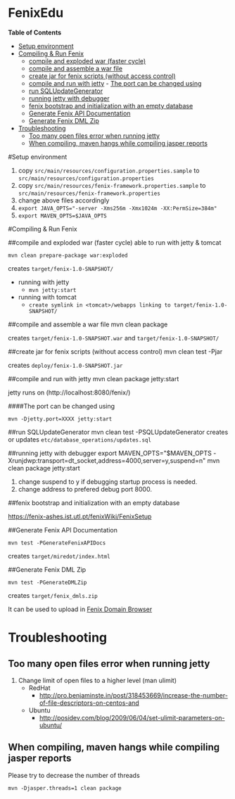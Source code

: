FenixEdu
==========

**Table of Contents**

- [Setup environment](#setup-environment)
- [Compiling & Run Fenix](#compiling--run-fenix)
	- [compile and exploded war (faster cycle)](#compile-and-exploded-war-faster-cycle)
	- [compile and assemble a war file](#compile-and-assemble-a-war-file)
	- [create jar for fenix scripts (without access control)](#create-jar-for-fenix-scripts-without-access-control)
	- [compile and run with jetty](#compile-and-run-with-jetty)
			- [The port can be changed using](#the-port-can-be-changed-using)
	- [run SQLUpdateGenerator](#run-sqlupdategenerator)
	- [running jetty with debugger](#running-jetty-with-debugger)
	- [fenix bootstrap and initialization with an empty database](#fenix-bootstrap-and-initialization-with-an-empty-database)
	- [Generate Fenix API Documentation](#generate-fenix-api-documentation)
	- [Generate Fenix DML Zip](#generate-fenix-dml-zip)
- [Troubleshooting](#troubleshooting)
	- [Too many open files error when running jetty](#too-many-open-files-error-when-running-jetty)
	- [When compiling, maven hangs while compiling jasper reports](#when-compiling-maven-hangs-while-compiling-jasper-reports)


#Setup environment
1. copy `src/main/resources/configuration.properties.sample` to `src/main/resources/configuration.properties`
2. copy `src/main/resources/fenix-framework.properties.sample` to `src/main/resources/fenix-framework.properties`
3. change above files accordingly
4. `export JAVA_OPTS="-server -Xms256m -Xmx1024m -XX:PermSize=384m"`
5. `export MAVEN_OPTS=$JAVA_OPTS`

#Compiling & Run Fenix

##compile and exploded war (faster cycle)
able to run with jetty & tomcat

    mvn clean prepare-package war:exploded

creates `target/fenix-1.0-SNAPSHOT/`
* running with jetty
  *    `mvn jetty:start`
* running with tomcat
  *    `create symlink in <tomcat>/webapps linking to target/fenix-1.0-SNAPSHOT/`

##compile and assemble a war file
    mvn clean package

creates `target/fenix-1.0-SNAPSHOT.war` and `target/fenix-1.0-SNAPSHOT/`

##create jar for fenix scripts (without access control)
    mvn clean test -Pjar

creates `deploy/fenix-1.0-SNAPSHOT.jar`

##compile and run with jetty
	mvn clean package jetty:start
	
jetty runs on (http://localhost:8080/fenix/)

####The port can be changed using 
	
	mvn -Djetty.port=XXXX jetty:start

##run SQLUpdateGenerator
	mvn clean test -PSQLUpdateGenerator
creates or updates `etc/database_operations/updates.sql`

##running jetty with debugger
	export MAVEN_OPTS="$MAVEN_OPTS -Xrunjdwp:transport=dt_socket,address=4000,server=y,suspend=n"
	mvn clean package jetty:start

1. change suspend to y if debugging startup process is needed.
2. change address to prefered debug port 8000.

##fenix bootstrap and initialization with an empty database 

https://fenix-ashes.ist.utl.pt/fenixWiki/FenixSetup

##Generate Fenix API Documentation

    mvn test -PGenerateFenixAPIDocs

creates `target/miredot/index.html` 

##Generate Fenix DML Zip

    mvn test -PGenerateDMLZip

creates `target/fenix_dmls.zip`

It can be used to upload in [Fenix Domain Browser](https://fenix-ashes.ist.utl.pt/fdb)
	
# Troubleshooting

## Too many open files error when running jetty

1. Change limit of open files to a higher level (man ulimit)
    * RedHat 
        * http://pro.benjaminste.in/post/318453669/increase-the-number-of-file-descriptors-on-centos-and
    * Ubuntu
        * http://posidev.com/blog/2009/06/04/set-ulimit-parameters-on-ubuntu/

## When compiling, maven hangs while compiling jasper reports

Please try to decrease the number of threads

    mvn -Djasper.threads=1 clean package
